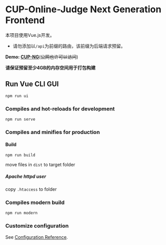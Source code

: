 # CUP-Online-Judge Next Generation Frontend

本项目使用Vue.js开发。
* 请勿添加以`/api`为前缀的路由，该前缀为后端请求预留。

**Demo: [CUP-NG](http://acm.cup.edu.cn)**(~~公网也许可以访问~~)

**请保证预留至少4GB的内存空间用于打包构建**

## Run Vue CLI GUI
```
npm run ui
```

### Compiles and hot-reloads for development
```
npm run serve
```

### Compiles and minifies for production
#### Build
```
npm run build
```
move files in `dist` to target folder
##### Apache httpd user
copy `.htaccess` to folder

### Compiles modern build
```
npm run modern
```

### Customize configuration
See [Configuration Reference](https://cli.vuejs.org/config/).
